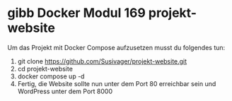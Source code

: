 # gibb Docker Modul 169 projekt-website

Um das Projekt mit Docker Compose aufzusetzen musst du folgendes tun:

1. git clone https://github.com/Susivager/projekt-website.git
2. cd projekt-website
3. docker compose up -d
4. Fertig, die Website sollte nun unter dem Port 80 erreichbar sein und WordPress unter dem Port 8000
